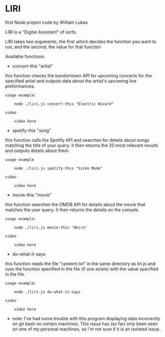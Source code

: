 # LIRI
first Node project
code by William Lukas

LIRI is a "Digital Assistant" of sorts.

LIRI takes two arguments, the first which decides the function you want to run, and the second, the value for that function

Available functions:
- concert-this "artist"
    
this function checks the bandsintown API for upcoming concerts for the specified artist and outputs data about the artist's upcoming live preformances.

    usage example:
    
        node ./liri.js concert-this "Electric Wizard"

    video
    
        video here

- spotify-this "song"


this function calls the Spotify API and searches for details about songs matching the title of your query. it then returns the 20 most relevant results and outputs details about them.

    usage example
    
        node ./liri.js spotify-this "Sicko Mode"

    video
    
        video here


- movie-this "movie"


this function searches the OMDB API for details about the movie that matches the user query. it then returns the details on the console.

    usage example:
    
        node ./liri.js movie-this "Akira"

    video
    
        video here


- do-what-it-says

this function reads the file "random.txt" in the same directory as liri.js and runs the function specified in the file (if one exists) with the value specified in the file.

    usage example:
    
        node ./liri.js do-what-it-says

    video
    
        video here
        
        
        
        
- note: I've had some trouble with this program displaying data incorrectly on git bash on certain machines. This issue has (so far) only been seen on one of my personal machines, so i'm not sure if it is an isolated issue.
